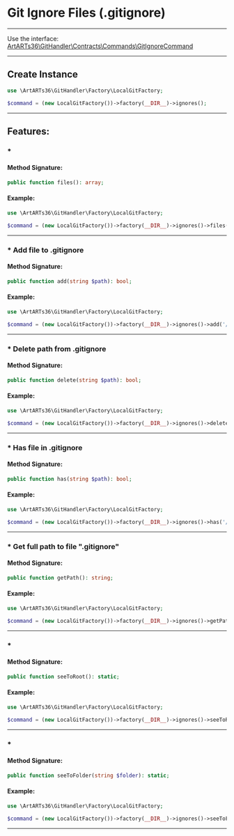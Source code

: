 # Git Ignore Files (.gitignore)

---

Use the interface: [ArtARTs36\GitHandler\Contracts\Commands\GitIgnoreCommand](/Users/artem/PhpstormProjects/artarts36/libraries/git/src/Contracts/Commands/GitIgnoreCommand.php)

---

## Create Instance

```php
use \ArtARTs36\GitHandler\Factory\LocalGitFactory;

$command = (new LocalGitFactory())->factory(__DIR__)->ignores();
```

---

## Features:

### * 

#### Method Signature:

```php
public function files(): array;
```

#### Example:

```php
use \ArtARTs36\GitHandler\Factory\LocalGitFactory;

$command = (new LocalGitFactory())->factory(__DIR__)->ignores()->files();
```

---
### * Add file to .gitignore

#### Method Signature:

```php
public function add(string $path): bool;
```

#### Example:

```php
use \ArtARTs36\GitHandler\Factory\LocalGitFactory;

$command = (new LocalGitFactory())->factory(__DIR__)->ignores()->add('/path/to/file');
```

---
### * Delete path from .gitignore

#### Method Signature:

```php
public function delete(string $path): bool;
```

#### Example:

```php
use \ArtARTs36\GitHandler\Factory\LocalGitFactory;

$command = (new LocalGitFactory())->factory(__DIR__)->ignores()->delete('/path/to/file');
```

---
### * Has file in .gitignore

#### Method Signature:

```php
public function has(string $path): bool;
```

#### Example:

```php
use \ArtARTs36\GitHandler\Factory\LocalGitFactory;

$command = (new LocalGitFactory())->factory(__DIR__)->ignores()->has('/path/to/file');
```

---
### * Get full path to file ".gitignore"

#### Method Signature:

```php
public function getPath(): string;
```

#### Example:

```php
use \ArtARTs36\GitHandler\Factory\LocalGitFactory;

$command = (new LocalGitFactory())->factory(__DIR__)->ignores()->getPath();
```

---
### * 

#### Method Signature:

```php
public function seeToRoot(): static;
```

#### Example:

```php
use \ArtARTs36\GitHandler\Factory\LocalGitFactory;

$command = (new LocalGitFactory())->factory(__DIR__)->ignores()->seeToRoot();
```

---
### * 

#### Method Signature:

```php
public function seeToFolder(string $folder): static;
```

#### Example:

```php
use \ArtARTs36\GitHandler\Factory\LocalGitFactory;

$command = (new LocalGitFactory())->factory(__DIR__)->ignores()->seeToFolder('folder-test');
```

---
